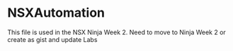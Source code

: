 # NSXAutomation
This file is used in the NSX Ninja Week 2.
Need to move to Ninja Week 2 or create as gist and update Labs
